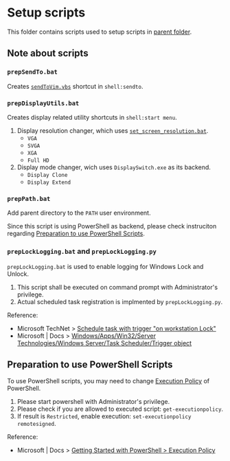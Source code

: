 Setup scripts
=============

This folder contains scripts used to setup scripts in [parent folder](../README.md).

## Note about scripts

### `prepSendTo.bat`

Creates [`sendToVim.vbs`](../sendToVim.vbs) shortcut in `shell:sendto`.

### `prepDisplayUtils.bat`

Creates display related utility shortcuts in `shell:start menu`.

1. Display resolution changer, which uses [`set_screen_resolution.bat`](../set_screen_resolution.bat). 
    * `VGA`
    * `SVGA`
    * `XGA`
    * `Full HD`
1. Display mode changer, wich uses `DisplaySwitch.exe` as its backend.
    * `Display Clone`
    * `Display Extend`

### `prepPath.bat`

Add parent directory to the `PATH` user environment.

Since this script is using PowerShell as backend, please check instruciton regarding [Preparation to use PowerShell Scripts](#preparation-to-use-powershell-scripts).

### `prepLockLogging.bat` and `prepLockLogging.py`

`prepLockLogging.bat` is used to enable logging for Windows Lock and Unlock.

1. This script shall be executed on command prompt with Administrator's privilege.
1. Actual scheduled task registration is implmented by `prepLockLogging.py`.

Reference:

* Microsoft TechNet > [Schedule task with trigger "on workstation Lock"](https://social.technet.microsoft.com/Forums/en-US/2263c5a7-41d4-4c64-96ee-46437aba1a85/)
* Microsoft | Docs > [Windows/Apps/Win32/Server Technologies/Windows Server/Task Scheduler/Trigger object](https://docs.microsoft.com/windows/win32/taskschd/trigger)

## Preparation to use PowerShell Scripts

To use PowerShell scripts, you may need to change [Execution Policy](https://docs.microsoft.com/powershell/scripting/learn/ps101/01-getting-started#execution-policy) of PowerShell.

1. Please start powershell with Administrator's privilege.
1. Please check if you are allowed to executed script: `get-executionpolicy`.
1. If result is `Restricted`, enable execution: `set-executionpolicy remotesigned`.

Reference:

* Microsoft | Docs > [Getting Started with PowerShell > Execution Policy](https://docs.microsoft.com/powershell/scripting/learn/ps101/01-getting-started#execution-policy)
